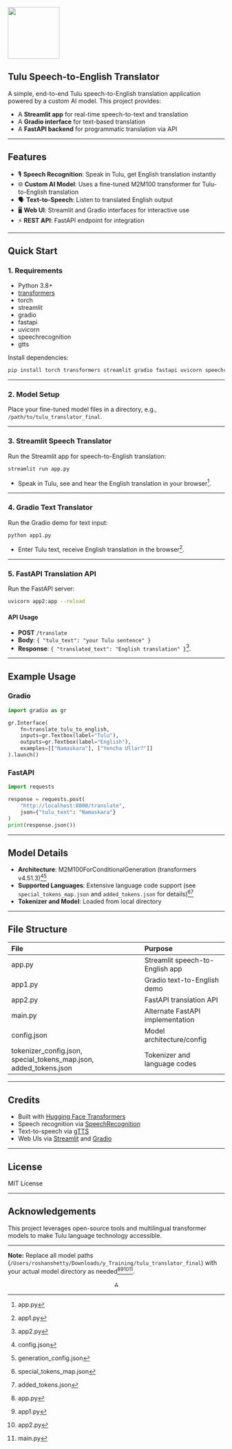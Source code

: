 <img src="https://r2cdn.perplexity.ai/pplx-full-logo-primary-dark%402x.png" class="logo" width="120"/>

## Tulu Speech-to-English Translator

A simple, end-to-end Tulu speech-to-English translation application powered by a custom AI model. This project provides:

- A **Streamlit app** for real-time speech-to-text and translation
- A **Gradio interface** for text-based translation
- A **FastAPI backend** for programmatic translation via API

---

## Features

- 🎙️ **Speech Recognition**: Speak in Tulu, get English translation instantly
- 🌐 **Custom AI Model**: Uses a fine-tuned M2M100 transformer for Tulu-to-English translation
- 🗣️ **Text-to-Speech**: Listen to translated English output
- 🖥️ **Web UI**: Streamlit and Gradio interfaces for interactive use
- ⚡ **REST API**: FastAPI endpoint for integration

---

## Quick Start

### 1. Requirements

- Python 3.8+
- [transformers](https://huggingface.co/transformers/)
- torch
- streamlit
- gradio
- fastapi
- uvicorn
- speechrecognition
- gtts

Install dependencies:

```bash
pip install torch transformers streamlit gradio fastapi uvicorn speechrecognition gtts
```


---

### 2. Model Setup

Place your fine-tuned model files in a directory, e.g., `/path/to/tulu_translator_final`.

---

### 3. Streamlit Speech Translator

Run the Streamlit app for speech-to-English translation:

```bash
streamlit run app.py
```

- Speak in Tulu, see and hear the English translation in your browser[^2].

---

### 4. Gradio Text Translator

Run the Gradio demo for text input:

```bash
python app1.py
```

- Enter Tulu text, receive English translation in the browser[^3].

---

### 5. FastAPI Translation API

Run the FastAPI server:

```bash
uvicorn app2:app --reload
```


#### API Usage

- **POST** `/translate`
- **Body**: `{ "tulu_text": "your Tulu sentence" }`
- **Response**: `{ "translated_text": "English translation" }`[^4].

---

## Example Usage

### Gradio

```python
import gradio as gr

gr.Interface(
    fn=translate_tulu_to_english,
    inputs=gr.Textbox(label="Tulu"),
    outputs=gr.Textbox(label="English"),
    examples=[["Namaskara"], ["Yencha Ullar?"]]
).launch()
```


### FastAPI

```python
import requests

response = requests.post(
    "http://localhost:8000/translate",
    json={"tulu_text": "Namaskara"}
)
print(response.json())
```


---

## Model Details

- **Architecture**: M2M100ForConditionalGeneration (transformers v4.51.3)[^5][^6]
- **Supported Languages**: Extensive language code support (see `special_tokens_map.json` and `added_tokens.json` for details)[^8][^1]
- **Tokenizer and Model**: Loaded from local directory

---

## File Structure

| File | Purpose |
| :-- | :-- |
| app.py | Streamlit speech-to-English app |
| app1.py | Gradio text-to-English demo |
| app2.py | FastAPI translation API |
| main.py | Alternate FastAPI implementation |
| config.json | Model architecture/config |
| tokenizer_config.json, special_tokens_map.json, added_tokens.json | Tokenizer and language codes |


---

## Credits

- Built with [Hugging Face Transformers](https://huggingface.co/transformers/)
- Speech recognition via [SpeechRecognition](https://pypi.org/project/SpeechRecognition/)
- Text-to-speech via [gTTS](https://pypi.org/project/gTTS/)
- Web UIs via [Streamlit](https://streamlit.io/) and [Gradio](https://gradio.app/)

---

## License

MIT License

---

## Acknowledgements

This project leverages open-source tools and multilingual transformer models to make Tulu language technology accessible.

---

**Note:**
Replace all model paths (`/Users/roshanshetty/Downloads/y_Training/tulu_translator_final`) with your actual model directory as needed[^2][^3][^4][^7].

<div style="text-align: center">⁂</div>

[^1]: added_tokens.json

[^2]: app.py

[^3]: app1.py

[^4]: app2.py

[^5]: config.json

[^6]: generation_config.json

[^7]: main.py

[^8]: special_tokens_map.json

[^9]: tokenizer_config.json

[^10]: vocab.json

[^11]: https://docs.github.com/en/account-and-profile/setting-up-and-managing-your-github-profile/customizing-your-profile/managing-your-profile-readme

[^12]: https://www.hatica.io/blog/best-practices-for-github-readme/

[^13]: https://everhour.com/blog/github-readme-template/

[^14]: https://docs.github.com/repositories/managing-your-repositorys-settings-and-features/customizing-your-repository/about-readmes

[^15]: https://www.nobledesktop.com/learn/git/create-a-readme-file

[^16]: https://dev.to/github/how-to-create-a-github-profile-readme-jha

[^17]: https://github.com/jehna/readme-best-practices

[^18]: https://gist.github.com/ramantehlan/602ad8525699486e097092e4158c5bf1

[^19]: https://www.youtube.com/watch?v=rCt9DatF63I

[^20]: https://github.com/othneildrew/Best-README-Template

[^21]: https://gist.github.com/DomPizzie/7a5ff55ffa9081f2de27c315f5018afc

[^22]: https://readme.so

[^23]: https://docs.github.com/github/writing-on-github/getting-started-with-writing-and-formatting-on-github/basic-writing-and-formatting-syntax

[^24]: https://www.readme-templates.com

[^25]: https://www.makeareadme.com

[^26]: https://github.com/jehna/readme-best-practices/blob/master/README-default.md

[^27]: https://github.com/durgeshsamariya/awesome-github-profile-readme-templates

[^28]: https://tilburgsciencehub.com/topics/collaborate-share/share-your-work/content-creation/readme-best-practices/

[^29]: https://www.youtube.com/watch?v=QcZKsbgsLa4

[^30]: https://www.freecodecamp.org/news/how-to-write-a-good-readme-file/

